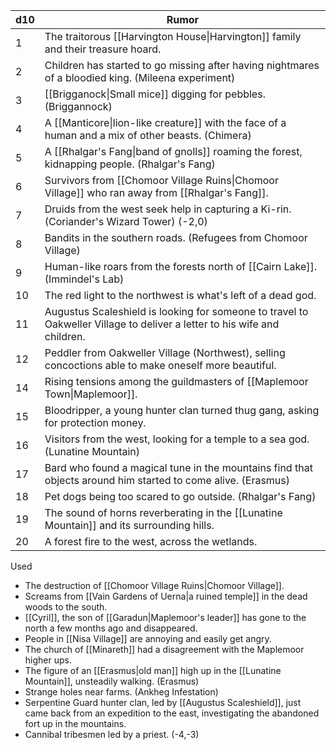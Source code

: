 
| d10 | Rumor                                                                                                                    |
| --- | ------------------------------------------------------------------------------------------------------------------------ |
| 1   | The traitorous [[Harvington House\|Harvington]] family and their treasure hoard.                                         |
| 2   | Children has started to go missing after having nightmares of a bloodied king. (Mileena experiment)                      |
| 3   | [[Brigganock\|Small mice]] digging for pebbles. (Briggannock)                                                            |
| 4   | A [[Manticore\|lion-like creature]] with the face of a human and a mix of other beasts. (Chimera)                        |
| 5   | A [[Rhalgar's Fang\|band of gnolls]] roaming the forest, kidnapping people. (Rhalgar's Fang)                             |
| 6   | Survivors from [[Chomoor Village Ruins\|Chomoor Village]] who ran away from [[Rhalgar's Fang]].                          |
| 7   | Druids from the west seek help in capturing a Ki-rin. (Coriander's Wizard Tower) (-2,0)                                  |
| 8   | Bandits in the southern roads. (Refugees from Chomoor Village)                                                           |
| 9   | Human-like roars from the forests north of [[Cairn Lake]]. (Immindel's Lab)                                              |
| 10  | The red light to the northwest is what's left of a dead god.                                                             |
| 11  | Augustus Scaleshield is looking for someone to travel to Oakweller Village to deliver a letter to his wife and children. |
| 12  | Peddler from Oakweller Village (Northwest), selling concoctions able to make oneself more beautiful.                     |
| 14  | Rising tensions among the guildmasters of [[Maplemoor Town\|Maplemoor]].                                                 |
| 15  | Bloodripper, a young hunter clan turned thug gang, asking for protection money.                                          |
| 16  | Visitors from the west, looking for a temple to a sea god. (Lunatine Mountain)                                           |
| 17  | Bard who found a magical tune in the mountains find that objects around him started to come alive. (Erasmus)             |
| 18  | Pet dogs being too scared to go outside. (Rhalgar's Fang)                                                                |
| 19  | The sound of horns reverberating in the [[Lunatine Mountain]] and its surrounding hills.                                 |
| 20  | A forest fire to the west, across the wetlands.                                                                          |
Used
- The destruction of [[Chomoor Village Ruins|Chomoor Village]].
- Screams from [[Vain Gardens of Uerna|a ruined temple]] in the dead woods to the south.
- [[Cyril]], the son of [[Garadun|Maplemoor's leader]] has gone to the north a few months ago and disappeared.
- People in [[Nisa Village]] are annoying and easily get angry.
- The church of [[Minareth]] had a disagreement with the Maplemoor higher ups.
- The figure of an [[Erasmus|old man]] high up in the [[Lunatine Mountain]], unsteadily walking. (Erasmus)
- Strange holes near farms. (Ankheg Infestation)
- Serpentine Guard hunter clan, led by [[Augustus Scaleshield]], just came back from an expedition to the east, investigating the abandoned fort up in the mountains.
- Cannibal tribesmen led by a priest. (-4,-3)